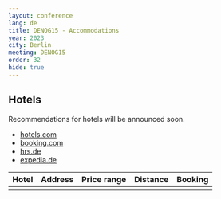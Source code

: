 ```yaml
---
layout: conference
lang: de
title: DENOG15 - Accommodations
year: 2023
city: Berlin
meeting: DENOG15
order: 32
hide: true
---
```


## Hotels

Recommendations for hotels will be announced soon. 

* <a href="https://de.hotels.com" target="\_new">hotels.com</a><br>
* <a href="https://www.booking.com/" target="\_new">booking.com</a><br>
* <a href="https://www.hrs.de" target="\_new">hrs.de</a><br>
* <a href="https://www.expedia.de" target="\_new">expedia.de</a><br>

| Hotel                                   | Address                                    | Price range                             | Distance                                                             | Booking                                                                                                                                                              |
| --------------------------------------- | ------------------------------------------ | --------------------------------------- | -------------------------------------------------------------------- | -------------------------------------------------------------------------------------------------------------------------------------------------------------------- |
|  |  |  |  |  |

<br>


